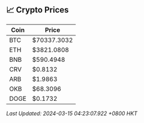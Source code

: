 ## 📈 Crypto Prices

| Coin | Price |
| ---- | ----- |
| BTC | $70337.3032 |
| ETH | $3821.0808 |
| BNB | $590.4948 |
| CRV | $0.8132 |
| ARB | $1.9863 |
| OKB | $68.3096 |
| DOGE | $0.1732 |

_Last Updated: 2024-03-15 04:23:07.922 +0800 HKT_